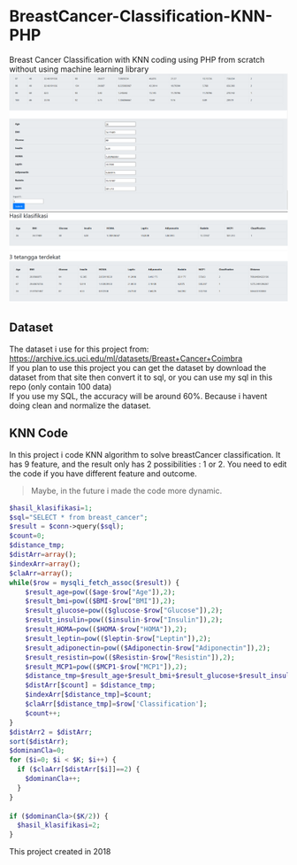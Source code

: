 # BreastCancer-Classification-KNN-PHP
Breast Cancer Classification with KNN coding using PHP from scratch without using machine learning library
![Input](https://github.com/f3rry12/BreastCancer-Classification-KNN-PHP/blob/main/readme_asset/ss1.png)
![Output](https://github.com/f3rry12/BreastCancer-Classification-KNN-PHP/blob/main/readme_asset/ss2.png)

## Dataset
The dataset i use for this project from: https://archive.ics.uci.edu/ml/datasets/Breast+Cancer+Coimbra <br>
If you plan to use this project you can get the dataset by download the dataset from that site then convert it to sql, or you can use my sql in this repo (only contain 100 data) <br>
If you use my SQL, the accuracy will be around 60%. Because i havent doing clean and normalize the dataset.

## KNN Code
In this project i code KNN algorithm to solve breastCancer classification. It has 9 feature, and the result only has 2 possibilities : 1 or 2.
You need to edit the code if you have different feature and outcome.
> Maybe, in the future i made the code more dynamic.
```php
$hasil_klasifikasi=1;
$sql="SELECT * from breast_cancer";
$result = $conn->query($sql);
$count=0;
$distance_tmp;
$distArr=array();
$indexArr=array();
$claArr=array();
while($row = mysqli_fetch_assoc($result)) {
    $result_age=pow(($age-$row["Age"]),2);
    $result_bmi=pow(($BMI-$row["BMI"]),2);
    $result_glucose=pow(($glucose-$row["Glucose"]),2);
    $result_insulin=pow(($insulin-$row["Insulin"]),2);
    $result_HOMA=pow(($HOMA-$row["HOMA"]),2);
    $result_leptin=pow(($leptin-$row["Leptin"]),2);
    $result_adiponectin=pow(($Adiponectin-$row["Adiponectin"]),2);
    $result_resistin=pow(($Resistin-$row["Resistin"]),2);
    $result_MCP1=pow(($MCP1-$row["MCP1"]),2);
    $distance_tmp=$result_age+$result_bmi+$result_glucose+$result_insulin+$result_HOMA+$result_leptin+$result_adiponectin+$result_resistin+$result_MCP1;
    $distArr[$count] = $distance_tmp;
    $indexArr[$distance_tmp]=$count;
    $claArr[$distance_tmp]=$row['Classification'];
    $count++;
}
$distArr2 = $distArr;
sort($distArr);
$dominanCla=0;
for ($i=0; $i < $K; $i++) {
  if ($claArr[$distArr[$i]]==2) {
    $dominanCla++;
  }
}

if ($dominanCla>($K/2)) {
  $hasil_klasifikasi=2;
}
```

This project created in 2018

